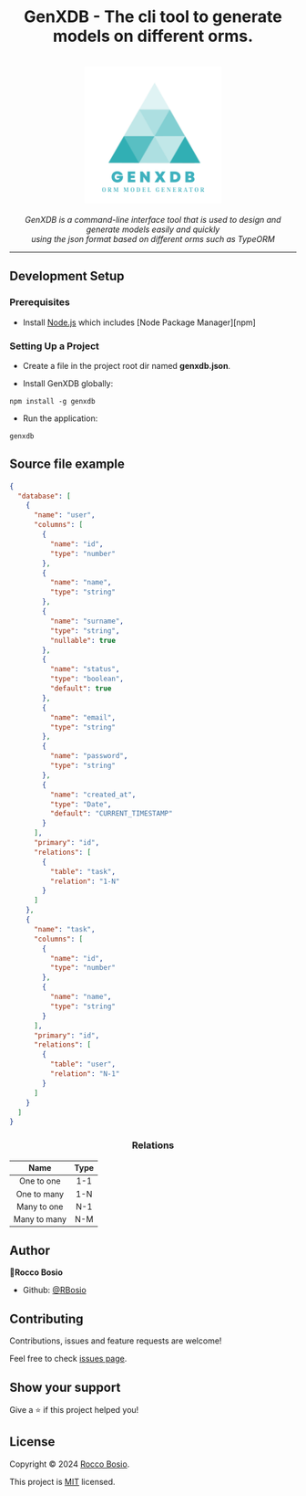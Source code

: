 <div align="center">

<h1>GenXDB - The cli tool to generate models on different orms.</h1>

<p>
  <br>
  <img src="./src/public/logo.png" alt="GenXDB logo" width="240px" height="240px"/>
  <br><br>
  <em>GenXDB is a command-line interface tool that is used to design and generate models easily and quickly<br> using the json format based on different orms such as TypeORM</em>
  <br>
</p>

</div>

<hr>

## Development Setup

### Prerequisites

- Install [Node.js](https://nodejs.org/en) which includes [Node Package Manager][npm]

### Setting Up a Project

- Create a file in the project root dir named **genxdb.json**.

- Install GenXDB globally:

```
npm install -g genxdb
```

- Run the application:

```
genxdb
```

## Source file example

```json
{
  "database": [
    {
      "name": "user",
      "columns": [
        {
          "name": "id",
          "type": "number"
        },
        {
          "name": "name",
          "type": "string"
        },
        {
          "name": "surname",
          "type": "string",
          "nullable": true
        },
        {
          "name": "status",
          "type": "boolean",
          "default": true
        },
        {
          "name": "email",
          "type": "string"
        },
        {
          "name": "password",
          "type": "string"
        },
        {
          "name": "created_at",
          "type": "Date",
          "default": "CURRENT_TIMESTAMP"
        }
      ],
      "primary": "id",
      "relations": [
        {
          "table": "task",
          "relation": "1-N"
        }
      ]
    },
    {
      "name": "task",
      "columns": [
        {
          "name": "id",
          "type": "number"
        },
        {
          "name": "name",
          "type": "string"
        }
      ],
      "primary": "id",
      "relations": [
        {
          "table": "user",
          "relation": "N-1"
        }
      ]
    }
  ]
}
```

<div align="center">

### Relations

|     Name     | Type |
| :----------: | :--: |
|  One to one  | 1-1  |
| One to many  | 1-N  |
| Many to one  | N-1  |
| Many to many | N-M  |

</div>

## Author

👤**Rocco Bosio**

- Github: [@RBosio](https://github.com/Rbosio)

## Contributing

Contributions, issues and feature requests are welcome!

Feel free to check [issues page](https://github.com/RBosio/genXDB/issues).

## Show your support

Give a ⭐️ if this project helped you!

## License

Copyright © 2024 [Rocco Bosio](https://github.com/RBosio).

This project is [MIT](https://github.com/RBosio/GenXDB/blob/main/LICENSE) licensed.
